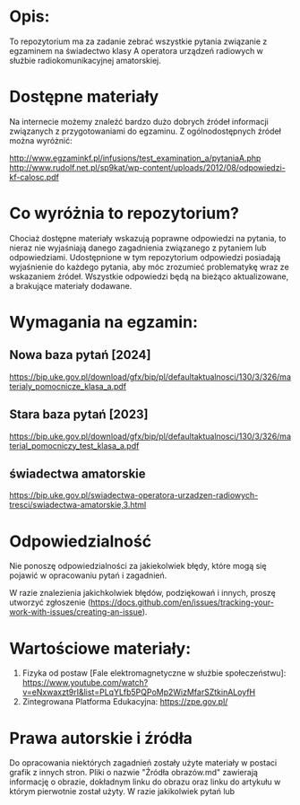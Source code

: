 # Opis:
To repozytorium ma za zadanie zebrać wszystkie pytania związanie z egzaminem na świadectwo klasy A operatora urządzeń radiowych w służbie radiokomunikacyjnej amatorskiej.

# Dostępne materiały
Na internecie możemy znaleźć bardzo dużo dobrych źródeł informacji związanych z przygotowaniami do egzaminu. Z ogólnodostępnych źródeł można wyróżnić:

http://www.egzaminkf.pl/infusions/test_examination_a/pytaniaA.php
http://www.rudolf.net.pl/sp9kat/wp-content/uploads/2012/08/odpowiedzi-kf-calosc.pdf


# Co wyróżnia to repozytorium?
Chociaż dostępne materiały wskazują poprawne odpowiedzi na pytania, to nieraz nie wyjaśniają danego zagadnienia związanego z pytaniem lub odpowiedziami.
Udostępnione w tym repozytorium odpowiedzi posiadają wyjaśnienie do każdego pytania, aby móc zrozumieć problematykę wraz ze wskazaniem źródeł.
Wszystkie odpowiedzi będą na bieżąco aktualizowane, a brakujące materiały dodawane.

# Wymagania na egzamin:

## Nowa baza pytań [2024]
https://bip.uke.gov.pl/download/gfx/bip/pl/defaultaktualnosci/130/3/326/materialy_pomocnicze_klasa_a.pdf

## Stara baza pytań [2023]
https://bip.uke.gov.pl/download/gfx/bip/pl/defaultaktualnosci/130/3/326/material_pomocniczy_test_klasa_a.pdf

## świadectwa amatorskie
https://bip.uke.gov.pl/swiadectwa-operatora-urzadzen-radiowych-tresci/swiadectwa-amatorskie,3.html

# Odpowiedzialność
Nie ponoszę odpowiedzialności za jakiekolwiek błędy, które mogą się pojawić w opracowaniu pytań i zagadnień. 

W razie znalezienia jakichkolwiek błędów, podziękowań i innych, proszę utworzyć zgłoszenie (https://docs.github.com/en/issues/tracking-your-work-with-issues/creating-an-issue).

# Wartościowe materiały:
1. Fizyka od postaw [Fale elektromagnetyczne w służbie społeczeństwu]: https://www.youtube.com/watch?v=eNxwaxzt9rI&list=PLqYLfb5PQPoMp2WizMfarSZtkinALoyfH
2. Zintegrowana Platforma Edukacyjna: https://zpe.gov.pl/

# Prawa autorskie i źródła
Do opracowania niektórych zagadnień zostały użyte materiały w postaci grafik z innych stron. Pliki o nazwie "Źródła obrazów.md" zawierają informację o obrazie, dokładnym linku do obrazu oraz linku do artykułu w którym pierwotnie został użyty.
W razie jakikolwiek pytań lub 
